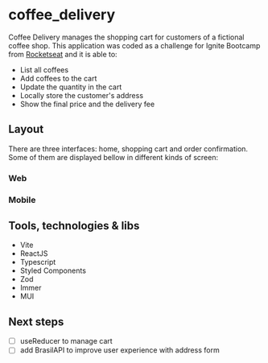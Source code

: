 # coffee_delivery

Coffee Delivery manages the shopping cart for customers of a fictional coffee shop.
This application was coded as a challenge for Ignite Bootcamp from 
[Rocketseat](https://github.com/Rocketseat) and it is able to:

* List all coffees
* Add coffees to the cart
* Update the quantity in the cart
* Locally store the customer's address
* Show the final price and the delivery fee

## Layout

There are three interfaces: home, shopping cart and order confirmation. Some of them
are displayed bellow in different kinds of screen:

### Web

### Mobile

## Tools, technologies & libs

* Vite
* ReactJS
* Typescript
* Styled Components
* Zod
* Immer
* MUI

## Next steps

- [ ] useReducer to manage cart 
- [ ] add BrasilAPI to improve user experience with address form
